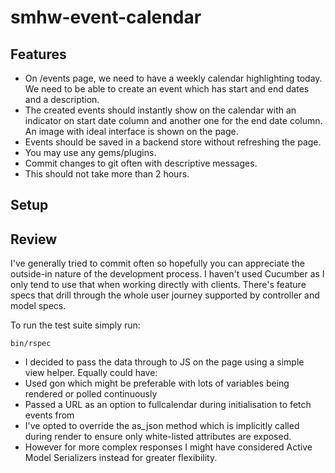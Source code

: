 # smhw-event-calendar

## Features

- On /events page, we need to have a weekly calendar highlighting today. We need to be able to create an event which has start and end dates and a description.
- The created events should instantly show on the calendar with an indicator on start date column and another one for the end date column. An image with ideal interface is shown on the page.
- Events should be saved in a backend store without refreshing the page.
- You may use any gems/plugins.
- Commit changes to git often with descriptive messages.
- This should not take more than 2 hours.

## Setup

## Review

I've generally tried to commit often so hopefully you can appreciate the 
outside-in nature of the development process. I haven't used Cucumber as 
I only tend to use that when working directly with clients. There's feature 
specs that drill through the whole user journey supported by controller
and model specs.

To run the test suite simply run:

    bin/rspec

- I decided to pass the data through to JS on the page using a simple view helper. Equally could have:
 - Used gon which might be preferable with lots of variables being rendered or polled continuously 
 - Passed a URL as an option to fullcalendar during initialisation to fetch events from
- I've opted to override the as_json method which is implicitly called during render to ensure only white-listed attributes are exposed.
 - However for more complex responses I might have considered Active Model Serializers instead for greater flexibility. 